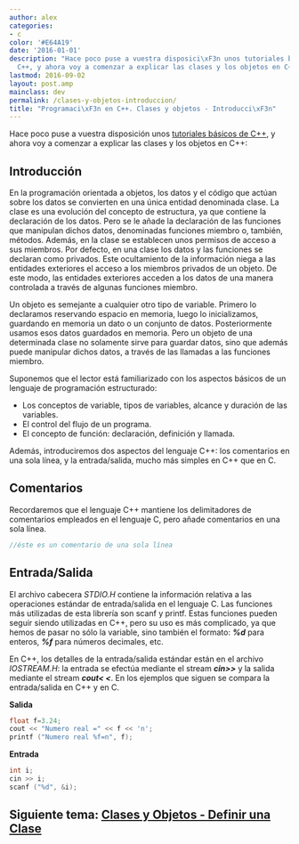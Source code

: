 ```yaml
---
author: alex
categories:
- c
color: '#E64A19'
date: '2016-01-01'
description: "Hace poco puse a vuestra disposici\xF3n unos tutoriales b\xE1sicos de
  C++, y ahora voy a comenzar a explicar las clases y los objetos en C++."
lastmod: 2016-09-02
layout: post.amp
mainclass: dev
permalink: /clases-y-objetos-introduccion/
title: "Programaci\xF3n en C++. Clases y objetos - Introducci\xF3n"
---
```


Hace poco puse a vuestra disposición unos [tutoriales básicos de C++][1], y ahora voy a comenzar a explicar las clases y los objetos en C++:

## Introducción

En la programación orientada a objetos, los datos y el código que actúan sobre los datos se convierten en una única entidad denominada clase. La clase es una evolución del concepto de estructura, ya que contiene la declaración de los datos. Pero se le añade la declaración de las funciones que manipulan dichos datos, denominadas funciones miembro o, también, métodos. Además, en la clase se establecen unos permisos de acceso a sus miembros. Por defecto, en una clase los datos y las funciones se declaran como privados. Este ocultamiento de la información niega a las entidades exteriores el acceso a los miembros privados de un objeto. De este modo, las entidades exteriores acceden a los datos de una manera controlada a través de algunas funciones miembro.

Un objeto es semejante a cualquier otro tipo de variable. Primero lo declaramos reservando espacio en memoria, luego lo inicializamos, guardando en memoria un dato o un conjunto de datos. Posteriormente usamos esos datos guardados en memoria. Pero un objeto de una determinada clase no solamente sirve para guardar datos, sino que además puede manipular dichos datos, a través de las llamadas a las funciones miembro.

Suponemos que el lector está familiarizado con los aspectos básicos de un lenguaje de programación estructurado:

- Los conceptos de variable, tipos de variables, alcance y duración de las variables.
- El control del flujo de un programa.
- El concepto de función: declaración, definición y llamada.

Además, introduciremos dos aspectos del lenguaje C++: los comentarios en una sola línea, y la entrada/salida, mucho más simples en C++ que en C.

## Comentarios

Recordaremos que el lenguaje C++ mantiene los delimitadores de comentarios empleados en el lenguaje C, pero añade comentarios en una sola línea.

```cpp
//éste es un comentario de una sola línea
```

## Entrada/Salida

El archivo cabecera <var>STDIO.H</var> contiene la información relativa a las operaciones estándar de entrada/salida en el lenguaje C. Las funciones más utilizadas de esta librería son scanf y printf. Estas funciones pueden seguir siendo utilizadas en C++, pero su uso es más complicado, ya que hemos de pasar no sólo la variable, sino también el formato: ***%d*** para enteros, ***%f*** para números decimales, etc.

En C++, los detalles de la entrada/salida estándar están en el archivo *IOSTREAM.H*: la entrada se efectúa mediante el stream ***cin>>*** y la salida mediante el stream ***cout< <***. En los ejemplos que siguen se compara la entrada/salida en C++ y en C.

**Salida**

```cpp
float f=3.24;
cout << "Numero real =" << f << 'n';
printf ("Numero real %f=n", f);
```

**Entrada**

```cpp
int i;
cin >> i;
scanf ("%d", &i);
```

## Siguiente tema: [Clases y Objetos - Definir una Clase][2]


 [1]: https://elbauldelprogramador.com/primeros-pasos-en-c/
 [2]: https://elbauldelprogramador.com/clases-y-objetos-definir-una-clase/